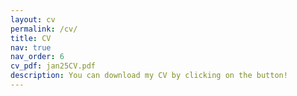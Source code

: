 ```yaml
---
layout: cv
permalink: /cv/
title: CV
nav: true
nav_order: 6
cv_pdf: jan25CV.pdf
description: You can download my CV by clicking on the button!
---
```

